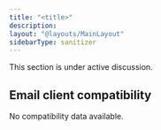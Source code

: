 ```yaml
---
title: "<title>"
description:
layout: "@layouts/MainLayout"
sidebarType: sanitizer
---
```


This section is under active discussion.

## Email client compatibility

No compatibility data available.